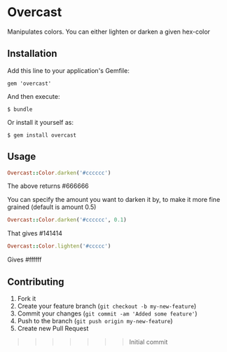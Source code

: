 # Overcast

Manipulates colors. You can either lighten or darken a given hex-color

## Installation

Add this line to your application's Gemfile:

    gem 'overcast'

And then execute:

    $ bundle

Or install it yourself as:

    $ gem install overcast

## Usage

```ruby
Overcast::Color.darken('#cccccc')
```

The above returns #666666

You can specify the amount you want to darken it by, to make it more fine grained (default is amount 0.5)

```ruby
Overcast::Color.darken('#cccccc', 0.1)
````

That gives #141414

```ruby
Overcast::Color.lighten('#ccccc')
```

Gives #ffffff


## Contributing

1. Fork it
2. Create your feature branch (`git checkout -b my-new-feature`)
3. Commit your changes (`git commit -am 'Added some feature'`)
4. Push to the branch (`git push origin my-new-feature`)
5. Create new Pull Request
>>>>>>> Initial commit
